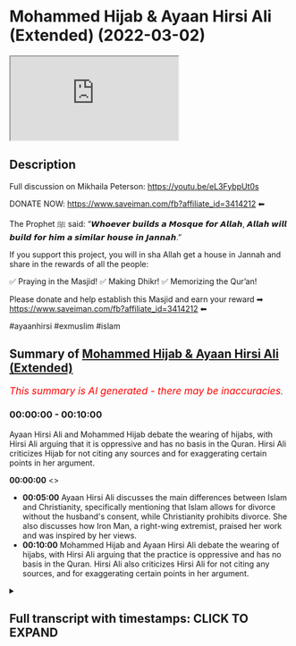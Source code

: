 # Mohammed Hijab & Ayaan Hirsi Ali (Extended) (2022-03-02)

<iframe loading='lazy' src='https://www.youtube.com/embed/PdiRh_BkBCg'></iframe>

## Description

Full discussion on Mikhaila Peterson: https://youtu.be/eL3FybpUt0s

DONATE NOW: https://www.saveiman.com/fb?affiliate_id=3414212 ⬅

The Prophet ﷺ said: “𝙒𝙝𝙤𝙚𝙫𝙚𝙧 𝙗𝙪𝙞𝙡𝙙𝙨 𝙖 𝙈𝙤𝙨𝙦𝙪𝙚 𝙛𝙤𝙧 𝘼𝙡𝙡𝙖𝙝, 𝘼𝙡𝙡𝙖𝙝 𝙬𝙞𝙡𝙡 𝙗𝙪𝙞𝙡𝙙 𝙛𝙤𝙧 𝙝𝙞𝙢 𝙖 𝙨𝙞𝙢𝙞𝙡𝙖𝙧 𝙝𝙤𝙪𝙨𝙚 𝙞𝙣 𝙅𝙖𝙣𝙣𝙖𝙝.”

If you support this project, you will in sha Allah get a house in Jannah and share in the rewards of all the people:

✅ Praying in the Masjid!
✅ Making Dhikr!
✅ Memorizing the Qur’an!

Please donate and help establish this Masjid and earn your reward ➡ https://www.saveiman.com/fb?affiliate_id=3414212 ⬅

#ayaanhirsi #exmuslim #islam

## Summary of [Mohammed Hijab & Ayaan Hirsi Ali (Extended)](https://www.youtube.com/watch?v=PdiRh_BkBCg)


*<span style="color:red; font-size:125%">This summary is AI generated - there may be inaccuracies</span>. [](/)*

### <a onclick="modifyYTiframeseektime('0')">00:00:00</a> - <a onclick="modifyYTiframeseektime('600')">00:10:00</a>

Ayaan Hirsi Ali and Mohammed Hijab debate the wearing of hijabs, with Hirsi Ali arguing that it is oppressive and has no basis in the Quran. Hirsi Ali criticizes Hijab for not citing any sources and for exaggerating certain points in her argument.

**<a onclick="modifyYTiframeseektime('0')">00:00:00</a>** <>
* **<a onclick="modifyYTiframeseektime('300')">00:05:00</a>** Ayaan Hirsi Ali discusses the main differences between Islam and Christianity, specifically mentioning that Islam allows for divorce without the husband's consent, while Christianity prohibits divorce. She also discusses how Iron Man, a right-wing extremist, praised her work and was inspired by her views.
* **<a onclick="modifyYTiframeseektime('600')">00:10:00</a>** Mohammed Hijab and Ayaan Hirsi Ali debate the wearing of hijabs, with Hirsi Ali arguing that the practice is oppressive and has no basis in the Quran. Hirsi Ali also criticizes Hirsi Ali for not citing any sources, and for exaggerating certain points in her argument.

<details><summary><h2>Full transcript with timestamps: CLICK TO EXPAND</h2></summary>

<a onclick="modifyYTiframeseektime('0')">0:00:00</a> islam was founded  
<a onclick="modifyYTiframeseektime('2')">0:00:02</a> um  
<a onclick="modifyYTiframeseektime('4')">0:00:04</a> by a man  
<a onclick="modifyYTiframeseektime('6')">0:00:06</a> who  
<a onclick="modifyYTiframeseektime('7')">0:00:07</a> [Music]  
<a onclick="modifyYTiframeseektime('10')">0:00:10</a> was it was founded in a context  
<a onclick="modifyYTiframeseektime('14')">0:00:14</a> [Music]  
<a onclick="modifyYTiframeseektime('20')">0:00:20</a> muslims in norway are now establishing a  
<a onclick="modifyYTiframeseektime('22')">0:00:22</a> masjid and tawa center to enhance the  
<a onclick="modifyYTiframeseektime('25')">0:00:25</a> norwegian dawah if you donate to the  
<a onclick="modifyYTiframeseektime('26')">0:00:26</a> scores you will insha allah reap the  
<a onclick="modifyYTiframeseektime('29')">0:00:29</a> rewards of thousands of muslims coming  
<a onclick="modifyYTiframeseektime('31')">0:00:31</a> back to islam and many of those who  
<a onclick="modifyYTiframeseektime('33')">0:00:33</a> become dwight and invite to islam so  
<a onclick="modifyYTiframeseektime('36')">0:00:36</a> click the link and donate now and share  
<a onclick="modifyYTiframeseektime('38')">0:00:38</a> the video for extra rewards  
<a onclick="modifyYTiframeseektime('42')">0:00:42</a> how are you guys doing now many of you  
<a onclick="modifyYTiframeseektime('44')">0:00:44</a> already know that the opposing views  
<a onclick="modifyYTiframeseektime('46')">0:00:46</a> episode that i done with one iron mcgann  
<a onclick="modifyYTiframeseektime('49')">0:00:49</a> who refers to herself as iron hersey  
<a onclick="modifyYTiframeseektime('51')">0:00:51</a> ally because she is a liar and she has  
<a onclick="modifyYTiframeseektime('53')">0:00:53</a> been lying to the dutch parliament and  
<a onclick="modifyYTiframeseektime('55')">0:00:55</a> she's been lying to  
<a onclick="modifyYTiframeseektime('57')">0:00:57</a> the public about islam and what it  
<a onclick="modifyYTiframeseektime('58')">0:00:58</a> entails and she is an ignoramus an  
<a onclick="modifyYTiframeseektime('61')">0:01:01</a> academic charlatan an obsequious woman a  
<a onclick="modifyYTiframeseektime('63')">0:01:03</a> right-wing apple polisher  
<a onclick="modifyYTiframeseektime('66')">0:01:06</a> that individual has now quite frankly  
<a onclick="modifyYTiframeseektime('68')">0:01:08</a> been exposed if you go and watch that  
<a onclick="modifyYTiframeseektime('70')">0:01:10</a> video you i think you'll agree with me  
<a onclick="modifyYTiframeseektime('72')">0:01:12</a> um not many people even from the other  
<a onclick="modifyYTiframeseektime('75')">0:01:15</a> side let's say can disagree with that  
<a onclick="modifyYTiframeseektime('78')">0:01:18</a> but i wanted to just point on some of  
<a onclick="modifyYTiframeseektime('80')">0:01:20</a> the things because obviously in that  
<a onclick="modifyYTiframeseektime('82')">0:01:22</a> uh opposing views a format i couldn't i  
<a onclick="modifyYTiframeseektime('85')">0:01:25</a> didn't have access to to her responses  
<a onclick="modifyYTiframeseektime('87')">0:01:27</a> and she did not have access to my  
<a onclick="modifyYTiframeseektime('89')">0:01:29</a> responses so there are some things i  
<a onclick="modifyYTiframeseektime('91')">0:01:31</a> wanted to bring  
<a onclick="modifyYTiframeseektime('92')">0:01:32</a> uh to respond to and not that she  
<a onclick="modifyYTiframeseektime('94')">0:01:34</a> deserves a response because i think for  
<a onclick="modifyYTiframeseektime('96')">0:01:36</a> all intents and purposes anyone with a  
<a onclick="modifyYTiframeseektime('98')">0:01:38</a> shred of integrity and maybe an iota of  
<a onclick="modifyYTiframeseektime('101')">0:01:41</a> sincerity will know that her academic  
<a onclick="modifyYTiframeseektime('104')">0:01:44</a> career if she ever had one in the first  
<a onclick="modifyYTiframeseektime('106')">0:01:46</a> place  
<a onclick="modifyYTiframeseektime('107')">0:01:47</a> is over now with all due respect or none  
<a onclick="modifyYTiframeseektime('109')">0:01:49</a> due to her  
<a onclick="modifyYTiframeseektime('112')">0:01:52</a> this individual actually by the way i  
<a onclick="modifyYTiframeseektime('113')">0:01:53</a> couldn't read this out in the opposing  
<a onclick="modifyYTiframeseektime('115')">0:01:55</a> views for much i should give you a taste  
<a onclick="modifyYTiframeseektime('116')">0:01:56</a> of what kind of individual she is this  
<a onclick="modifyYTiframeseektime('118')">0:01:58</a> is something she mentions in one of her  
<a onclick="modifyYTiframeseektime('119')">0:01:59</a> books  
<a onclick="modifyYTiframeseektime('121')">0:02:01</a> she mentions and i quote  
<a onclick="modifyYTiframeseektime('123')">0:02:03</a> she was talking about christian churches  
<a onclick="modifyYTiframeseektime('125')">0:02:05</a> she says but i think christian church  
<a onclick="modifyYTiframeseektime('127')">0:02:07</a> should begin dawa look how she has  
<a onclick="modifyYTiframeseektime('130')">0:02:10</a> riddle and anger  
<a onclick="modifyYTiframeseektime('131')">0:02:11</a> subhanallah resentment towards the tawa  
<a onclick="modifyYTiframeseektime('133')">0:02:13</a> the propagation of islam and the muslim  
<a onclick="modifyYTiframeseektime('135')">0:02:15</a> people she goes but i think christian  
<a onclick="modifyYTiframeseektime('137')">0:02:17</a> church should begin douwa exactly as  
<a onclick="modifyYTiframeseektime('139')">0:02:19</a> islam does  
<a onclick="modifyYTiframeseektime('140')">0:02:20</a> you need to compete because you can be  
<a onclick="modifyYTiframeseektime('142')">0:02:22</a> as powerful you can be a powerful tool  
<a onclick="modifyYTiframeseektime('145')">0:02:25</a> to reverse islamization she states yeah  
<a onclick="modifyYTiframeseektime('148')">0:02:28</a> you should start with muslim  
<a onclick="modifyYTiframeseektime('149')">0:02:29</a> neighborhoods in rome  
<a onclick="modifyYTiframeseektime('151')">0:02:31</a> she's talking to a priest here and she  
<a onclick="modifyYTiframeseektime('153')">0:02:33</a> says  
<a onclick="modifyYTiframeseektime('154')">0:02:34</a> europe is sleepwalking into disaster  
<a onclick="modifyYTiframeseektime('156')">0:02:36</a> cultural ideological and political  
<a onclick="modifyYTiframeseektime('157')">0:02:37</a> disaster because the authorities of the  
<a onclick="modifyYTiframeseektime('160')">0:02:40</a> church have neglected the immigrant  
<a onclick="modifyYTiframeseektime('163')">0:02:43</a> ghettos she states the churches could go  
<a onclick="modifyYTiframeseektime('166')">0:02:46</a> into muslim communities provide services  
<a onclick="modifyYTiframeseektime('168')">0:02:48</a> just as the radical muslims do build new  
<a onclick="modifyYTiframeseektime('171')">0:02:51</a> catholic schools hospitals communities  
<a onclick="modifyYTiframeseektime('174')">0:02:54</a> community centers just like the ones  
<a onclick="modifyYTiframeseektime('176')">0:02:56</a> that were such a civilizing force under  
<a onclick="modifyYTiframeseektime('179')">0:02:59</a> colonialism in africa  
<a onclick="modifyYTiframeseektime('181')">0:03:01</a> this person is not just an apostate from  
<a onclick="modifyYTiframeseektime('183')">0:03:03</a> islam this person  
<a onclick="modifyYTiframeseektime('185')">0:03:05</a> is the equivalent of the the monster  
<a onclick="modifyYTiframeseektime('188')">0:03:08</a> uncle tom no aunt jemima where the hell  
<a onclick="modifyYTiframeseektime('191')">0:03:11</a> the equivalent uncle tommy is the  
<a onclick="modifyYTiframeseektime('192')">0:03:12</a> monstrous  
<a onclick="modifyYTiframeseektime('194')">0:03:14</a> uh you know uncle tom that she is a  
<a onclick="modifyYTiframeseektime('197')">0:03:17</a> colonized colonialism in africa she's an  
<a onclick="modifyYTiframeseektime('199')">0:03:19</a> apostate from african identity  
<a onclick="modifyYTiframeseektime('202')">0:03:22</a> itself  
<a onclick="modifyYTiframeseektime('203')">0:03:23</a> not just islam  
<a onclick="modifyYTiframeseektime('205')">0:03:25</a> but not just that and i've mentioned  
<a onclick="modifyYTiframeseektime('207')">0:03:27</a> this and alluded to it but i wanted to  
<a onclick="modifyYTiframeseektime('208')">0:03:28</a> give you clarity and proof because i did  
<a onclick="modifyYTiframeseektime('210')">0:03:30</a> mention it in the discussion but i  
<a onclick="modifyYTiframeseektime('212')">0:03:32</a> wanted to mention it once more look what  
<a onclick="modifyYTiframeseektime('215')">0:03:35</a> she says about islam in her book one of  
<a onclick="modifyYTiframeseektime('218')">0:03:38</a> her main books this is printed  
<a onclick="modifyYTiframeseektime('221')">0:03:41</a> this is printed  
<a onclick="modifyYTiframeseektime('222')">0:03:42</a> she states a key problem for islam today  
<a onclick="modifyYTiframeseektime('225')">0:03:45</a> can be summarized in three simplifying  
<a onclick="modifyYTiframeseektime('226')">0:03:46</a> sentences christians worship a man made  
<a onclick="modifyYTiframeseektime('229')">0:03:49</a> divine  
<a onclick="modifyYTiframeseektime('230')">0:03:50</a> jews worship a book  
<a onclick="modifyYTiframeseektime('231')">0:03:51</a> and muslims worship both  
<a onclick="modifyYTiframeseektime('235')">0:03:55</a> she doesn't know the basics of islam  
<a onclick="modifyYTiframeseektime('237')">0:03:57</a> look at what she says here in her book  
<a onclick="modifyYTiframeseektime('239')">0:03:59</a> infidel i've read her books  
<a onclick="modifyYTiframeseektime('242')">0:04:02</a> rubbish  
<a onclick="modifyYTiframeseektime('243')">0:04:03</a> rubbish  
<a onclick="modifyYTiframeseektime('244')">0:04:04</a> books they are  
<a onclick="modifyYTiframeseektime('246')">0:04:06</a> she goes on her tour so she's talking  
<a onclick="modifyYTiframeseektime('248')">0:04:08</a> about a particular film that was  
<a onclick="modifyYTiframeseektime('249')">0:04:09</a> released on hotel  
<a onclick="modifyYTiframeseektime('250')">0:04:10</a> is written the opening verse of the  
<a onclick="modifyYTiframeseektime('253')">0:04:13</a> quran the surat al-fatiha so she refers  
<a onclick="modifyYTiframeseektime('256')">0:04:16</a> to an entire chapter as a verse she  
<a onclick="modifyYTiframeseektime('259')">0:04:19</a> doesn't know the basics and she  
<a onclick="modifyYTiframeseektime('260')">0:04:20</a> continues by the way there's other  
<a onclick="modifyYTiframeseektime('261')">0:04:21</a> things like this where she talks about  
<a onclick="modifyYTiframeseektime('263')">0:04:23</a> hadith like for example  
<a onclick="modifyYTiframeseektime('267')">0:04:27</a> or the jannah is under the feet of the  
<a onclick="modifyYTiframeseektime('269')">0:04:29</a> mother she says the verse of the quran  
<a onclick="modifyYTiframeseektime('270')">0:04:30</a> she does not know how to differentiate a  
<a onclick="modifyYTiframeseektime('272')">0:04:32</a> verse from a chapter  
<a onclick="modifyYTiframeseektime('273')">0:04:33</a> at the verse of the quran  
<a onclick="modifyYTiframeseektime('275')">0:04:35</a> and  
<a onclick="modifyYTiframeseektime('276')">0:04:36</a> this person is meant to be the scholar  
<a onclick="modifyYTiframeseektime('278')">0:04:38</a> that is telling us and teaching us about  
<a onclick="modifyYTiframeseektime('280')">0:04:40</a> islam this is meant to be the scholar  
<a onclick="modifyYTiframeseektime('282')">0:04:42</a> joe rogan and jordan pearson and these  
<a onclick="modifyYTiframeseektime('284')">0:04:44</a> individuals they're putting her on  
<a onclick="modifyYTiframeseektime('286')">0:04:46</a> i want to show you the extent of her  
<a onclick="modifyYTiframeseektime('288')">0:04:48</a> ignorance by just letting her answer a  
<a onclick="modifyYTiframeseektime('290')">0:04:50</a> simple gcse re type question that she  
<a onclick="modifyYTiframeseektime('295')">0:04:55</a> stutters i i thought that this was in  
<a onclick="modifyYTiframeseektime('297')">0:04:57</a> many ways the most telling part of the  
<a onclick="modifyYTiframeseektime('299')">0:04:59</a> entire opposing views segment let's take  
<a onclick="modifyYTiframeseektime('301')">0:05:01</a> a let's take a look at how she answers a  
<a onclick="modifyYTiframeseektime('303')">0:05:03</a> very simple question what the  
<a onclick="modifyYTiframeseektime('304')">0:05:04</a> differences of islam and christianity  
<a onclick="modifyYTiframeseektime('306')">0:05:06</a> are let's take a look what do you think  
<a onclick="modifyYTiframeseektime('308')">0:05:08</a> the primary differences are that you've  
<a onclick="modifyYTiframeseektime('309')">0:05:09</a> seen between islam and christianity  
<a onclick="modifyYTiframeseektime('312')">0:05:12</a> the primary differences  
<a onclick="modifyYTiframeseektime('315')">0:05:15</a> primary differences yeah  
<a onclick="modifyYTiframeseektime('317')">0:05:17</a> well i think  
<a onclick="modifyYTiframeseektime('319')">0:05:19</a> the the primary and probably the most  
<a onclick="modifyYTiframeseektime('321')">0:05:21</a> well-known differences is islam was  
<a onclick="modifyYTiframeseektime('324')">0:05:24</a> founded  
<a onclick="modifyYTiframeseektime('327')">0:05:27</a> by a man  
<a onclick="modifyYTiframeseektime('330')">0:05:30</a> who  
<a onclick="modifyYTiframeseektime('333')">0:05:33</a> was it was founded in a context  
<a onclick="modifyYTiframeseektime('338')">0:05:38</a> that was tribal  
<a onclick="modifyYTiframeseektime('341')">0:05:41</a> very parochial very small  
<a onclick="modifyYTiframeseektime('345')">0:05:45</a> and the man who founded islam  
<a onclick="modifyYTiframeseektime('347')">0:05:47</a> turned it into an empire so i'm really  
<a onclick="modifyYTiframeseektime('350')">0:05:50</a> sorry to say this but this academic  
<a onclick="modifyYTiframeseektime('352')">0:05:52</a> charlatan  
<a onclick="modifyYTiframeseektime('353')">0:05:53</a> in addition to saying  
<a onclick="modifyYTiframeseektime('355')">0:05:55</a> she's not knowing the basics clearly  
<a onclick="modifyYTiframeseektime('357')">0:05:57</a> identified by her printed works and her  
<a onclick="modifyYTiframeseektime('360')">0:06:00</a> public  
<a onclick="modifyYTiframeseektime('361')">0:06:01</a> display or presentations  
<a onclick="modifyYTiframeseektime('364')">0:06:04</a> she  
<a onclick="modifyYTiframeseektime('365')">0:06:05</a> in addition to that continues  
<a onclick="modifyYTiframeseektime('367')">0:06:07</a> lying to the public and telling people  
<a onclick="modifyYTiframeseektime('370')">0:06:10</a> or insinuating that islam  
<a onclick="modifyYTiframeseektime('372')">0:06:12</a> uh has a force of bleak or forced  
<a onclick="modifyYTiframeseektime('374')">0:06:14</a> convert narrative that we force people  
<a onclick="modifyYTiframeseektime('377')">0:06:17</a> to become muslims let's take a look at  
<a onclick="modifyYTiframeseektime('379')">0:06:19</a> what she states trying to get non-muslim  
<a onclick="modifyYTiframeseektime('382')">0:06:22</a> societies to adopt islam either through  
<a onclick="modifyYTiframeseektime('384')">0:06:24</a> persuasion or through force or through  
<a onclick="modifyYTiframeseektime('387')">0:06:27</a> both of those means now this she keeps  
<a onclick="modifyYTiframeseektime('390')">0:06:30</a> mentioning this  
<a onclick="modifyYTiframeseektime('391')">0:06:31</a> it's as if she has not mentioned or she  
<a onclick="modifyYTiframeseektime('393')">0:06:33</a> has not read and she clearly has  
<a onclick="modifyYTiframeseektime('394')">0:06:34</a> actually because i've seen it in her one  
<a onclick="modifyYTiframeseektime('396')">0:06:36</a> of her books she mentions it  
<a onclick="modifyYTiframeseektime('397')">0:06:37</a> the verse  
<a onclick="modifyYTiframeseektime('399')">0:06:39</a> there is no compulsion in religion  
<a onclick="modifyYTiframeseektime('402')">0:06:42</a> even arnold walker  
<a onclick="modifyYTiframeseektime('404')">0:06:44</a> who wrote the book proselytizing oh  
<a onclick="modifyYTiframeseektime('406')">0:06:46</a> sorry the preaching of islam an  
<a onclick="modifyYTiframeseektime('408')">0:06:48</a> orientalist doesn't take this view that  
<a onclick="modifyYTiframeseektime('410')">0:06:50</a> islam was spread by the sword in the  
<a onclick="modifyYTiframeseektime('412')">0:06:52</a> sense that people were forced to become  
<a onclick="modifyYTiframeseektime('414')">0:06:54</a> muslims on mass  
<a onclick="modifyYTiframeseektime('416')">0:06:56</a> in in where islam conquered land  
<a onclick="modifyYTiframeseektime('419')">0:06:59</a> and even if there were times in places  
<a onclick="modifyYTiframeseektime('422')">0:07:02</a> in the islamic history where that did  
<a onclick="modifyYTiframeseektime('424')">0:07:04</a> takes place it clearly goes against  
<a onclick="modifyYTiframeseektime('427')">0:07:07</a> the verse which is  
<a onclick="modifyYTiframeseektime('428')">0:07:08</a> 2 256 in surah baqara la iqra fadin  
<a onclick="modifyYTiframeseektime('432')">0:07:12</a> there's no compulsion in religion so she  
<a onclick="modifyYTiframeseektime('434')">0:07:14</a> keeps mentioning this point  
<a onclick="modifyYTiframeseektime('437')">0:07:17</a> and to to make islam look like a  
<a onclick="modifyYTiframeseektime('439')">0:07:19</a> monstrous religion  
<a onclick="modifyYTiframeseektime('441')">0:07:21</a> or she in fact is a monstrous liar  
<a onclick="modifyYTiframeseektime('444')">0:07:24</a> and i will say something else  
<a onclick="modifyYTiframeseektime('446')">0:07:26</a> that she and i've mentioned this before  
<a onclick="modifyYTiframeseektime('448')">0:07:28</a> and i'll emphasize the point again was  
<a onclick="modifyYTiframeseektime('450')">0:07:30</a> the same individual that anders breivik  
<a onclick="modifyYTiframeseektime('454')">0:07:34</a> the individual who responds who was  
<a onclick="modifyYTiframeseektime('456')">0:07:36</a> responsible for killing 77  
<a onclick="modifyYTiframeseektime('458')">0:07:38</a> individuals majority of them were  
<a onclick="modifyYTiframeseektime('460')">0:07:40</a> non-muslims in norway in one of the most  
<a onclick="modifyYTiframeseektime('462')">0:07:42</a> prolific crimes in the last hundred  
<a onclick="modifyYTiframeseektime('465')">0:07:45</a> years  
<a onclick="modifyYTiframeseektime('466')">0:07:46</a> that individual dedicated an entire  
<a onclick="modifyYTiframeseektime('469')">0:07:49</a> chapter to iron mcgann iron hershey  
<a onclick="modifyYTiframeseektime('471')">0:07:51</a> mcgann an entire chapter he dedicated  
<a onclick="modifyYTiframeseektime('474')">0:07:54</a> praising her saying that she should have  
<a onclick="modifyYTiframeseektime('476')">0:07:56</a> won the nobel peace prize  
<a onclick="modifyYTiframeseektime('478')">0:07:58</a> and that she that her views are quite  
<a onclick="modifyYTiframeseektime('480')">0:08:00</a> commensurate with his and you know  
<a onclick="modifyYTiframeseektime('482')">0:08:02</a> saying good words about her clearly  
<a onclick="modifyYTiframeseektime('484')">0:08:04</a> inspired  
<a onclick="modifyYTiframeseektime('485')">0:08:05</a> and influenced by her  
<a onclick="modifyYTiframeseektime('487')">0:08:07</a> right wing fascistic narratives  
<a onclick="modifyYTiframeseektime('490')">0:08:10</a> this is an individual who killed white  
<a onclick="modifyYTiframeseektime('492')">0:08:12</a> liberal people to put it crudely white  
<a onclick="modifyYTiframeseektime('494')">0:08:14</a> liberal people you can see the extent to  
<a onclick="modifyYTiframeseektime('497')">0:08:17</a> which her drivel  
<a onclick="modifyYTiframeseektime('499')">0:08:19</a> can lead to actual impact on the ground  
<a onclick="modifyYTiframeseektime('502')">0:08:22</a> she's talking about islam  
<a onclick="modifyYTiframeseektime('504')">0:08:24</a> scapegoating it maybe projecting her own  
<a onclick="modifyYTiframeseektime('506')">0:08:26</a> kind of maliciousness  
<a onclick="modifyYTiframeseektime('508')">0:08:28</a> onto it malignancy  
<a onclick="modifyYTiframeseektime('510')">0:08:30</a> and malevolence  
<a onclick="modifyYTiframeseektime('512')">0:08:32</a> the individual that  
<a onclick="modifyYTiframeseektime('513')">0:08:33</a> that is iron mcgann really has no  
<a onclick="modifyYTiframeseektime('516')">0:08:36</a> credentials to talk about these things  
<a onclick="modifyYTiframeseektime('517')">0:08:37</a> as we mentioned in the first place  
<a onclick="modifyYTiframeseektime('520')">0:08:40</a> and then again she makes a series of  
<a onclick="modifyYTiframeseektime('523')">0:08:43</a> claims about women's rights most of  
<a onclick="modifyYTiframeseektime('525')">0:08:45</a> which are nonsense claims  
<a onclick="modifyYTiframeseektime('527')">0:08:47</a> now this is something she did mention in  
<a onclick="modifyYTiframeseektime('529')">0:08:49</a> some of her books but she keeps saying  
<a onclick="modifyYTiframeseektime('531')">0:08:51</a> it's almost impossible for a muslim  
<a onclick="modifyYTiframeseektime('533')">0:08:53</a> woman to get a divorce  
<a onclick="modifyYTiframeseektime('534')">0:08:54</a> compared to what into what system like  
<a onclick="modifyYTiframeseektime('536')">0:08:56</a> for example we'll talk about other  
<a onclick="modifyYTiframeseektime('537')">0:08:57</a> religions  
<a onclick="modifyYTiframeseektime('538')">0:08:58</a> whose system is easier for it to be to  
<a onclick="modifyYTiframeseektime('541')">0:09:01</a> get a divorce is it easier for a muslim  
<a onclick="modifyYTiframeseektime('542')">0:09:02</a> man a woman to get a divorce or is it  
<a onclick="modifyYTiframeseektime('544')">0:09:04</a> easier for an orthodox jewish woman who  
<a onclick="modifyYTiframeseektime('546')">0:09:06</a> has to get the get in fact that system  
<a onclick="modifyYTiframeseektime('548')">0:09:08</a> is much more difficult for a woman to  
<a onclick="modifyYTiframeseektime('549')">0:09:09</a> get a divorce the get  
<a onclick="modifyYTiframeseektime('552')">0:09:12</a> in some circles you you cannot even get  
<a onclick="modifyYTiframeseektime('553')">0:09:13</a> a woman cannot even get a divorce  
<a onclick="modifyYTiframeseektime('555')">0:09:15</a> without the husband's  
<a onclick="modifyYTiframeseektime('557')">0:09:17</a> consent  
<a onclick="modifyYTiframeseektime('559')">0:09:19</a> well about catholicism for the longest  
<a onclick="modifyYTiframeseektime('561')">0:09:21</a> of time divorce was prohibited  
<a onclick="modifyYTiframeseektime('563')">0:09:23</a> completely and she was singing the  
<a onclick="modifyYTiframeseektime('564')">0:09:24</a> praises of christianity whereas in  
<a onclick="modifyYTiframeseektime('567')">0:09:27</a> clearly in islam there is such a thing  
<a onclick="modifyYTiframeseektime('568')">0:09:28</a> as fasc where a woman can get a divorce  
<a onclick="modifyYTiframeseektime('571')">0:09:31</a> even without the consent of her husband  
<a onclick="modifyYTiframeseektime('574')">0:09:34</a> hadith  
<a onclick="modifyYTiframeseektime('580')">0:09:40</a> you know if it wasn't for a woman came  
<a onclick="modifyYTiframeseektime('581')">0:09:41</a> to the prophet said it had it not been  
<a onclick="modifyYTiframeseektime('583')">0:09:43</a> for the fear of allah would have spat in  
<a onclick="modifyYTiframeseektime('584')">0:09:44</a> his face and then he got them separated  
<a onclick="modifyYTiframeseektime('587')">0:09:47</a> meaning without his permission so this  
<a onclick="modifyYTiframeseektime('589')">0:09:49</a> kind of thing is clearly in islam so  
<a onclick="modifyYTiframeseektime('591')">0:09:51</a> once again how exaggerated comically  
<a onclick="modifyYTiframeseektime('593')">0:09:53</a> exaggerated claims which are in fact  
<a onclick="modifyYTiframeseektime('595')">0:09:55</a> not factual  
<a onclick="modifyYTiframeseektime('597')">0:09:57</a> are intended for the sole purpose of  
<a onclick="modifyYTiframeseektime('600')">0:10:00</a> maligning islam and she has not quoted a  
<a onclick="modifyYTiframeseektime('603')">0:10:03</a> single source throughout the whole video  
<a onclick="modifyYTiframeseektime('605')">0:10:05</a> i don't think in the entire video that  
<a onclick="modifyYTiframeseektime('606')">0:10:06</a> she's quoted a single source not even  
<a onclick="modifyYTiframeseektime('609')">0:10:09</a> one  
<a onclick="modifyYTiframeseektime('610')">0:10:10</a> from the primary text of islam let alone  
<a onclick="modifyYTiframeseektime('612')">0:10:12</a> academic resources and so on so she's  
<a onclick="modifyYTiframeseektime('615')">0:10:15</a> absolutely  
<a onclick="modifyYTiframeseektime('616')">0:10:16</a> lost  
<a onclick="modifyYTiframeseektime('618')">0:10:18</a> and then she mentions that women are  
<a onclick="modifyYTiframeseektime('619')">0:10:19</a> confined to the house well of course  
<a onclick="modifyYTiframeseektime('621')">0:10:21</a> that's not true at all and the only  
<a onclick="modifyYTiframeseektime('623')">0:10:23</a> verse that can be used let me help her  
<a onclick="modifyYTiframeseektime('625')">0:10:25</a> out a little bit is the views  
<a onclick="modifyYTiframeseektime('630')">0:10:30</a> which talks to the prophet's wives and  
<a onclick="modifyYTiframeseektime('631')">0:10:31</a> says and stay in your homes  
<a onclick="modifyYTiframeseektime('633')">0:10:33</a> and it can also be read  
<a onclick="modifyYTiframeseektime('636')">0:10:36</a> by the way which means  
<a onclick="modifyYTiframeseektime('638')">0:10:38</a> which means have sakina have tranquility  
<a onclick="modifyYTiframeseektime('640')">0:10:40</a> in your homes even with them because we  
<a onclick="modifyYTiframeseektime('642')">0:10:42</a> know that the prophet's wives they left  
<a onclick="modifyYTiframeseektime('644')">0:10:44</a> their homes  
<a onclick="modifyYTiframeseektime('645')">0:10:45</a> they left the homes they went and done  
<a onclick="modifyYTiframeseektime('646')">0:10:46</a> things i mean they led wars in the case  
<a onclick="modifyYTiframeseektime('648')">0:10:48</a> of aisha not to say that all of that was  
<a onclick="modifyYTiframeseektime('650')">0:10:50</a> in her own interest according to her own  
<a onclick="modifyYTiframeseektime('652')">0:10:52</a> testimonies but they definitely stayed  
<a onclick="modifyYTiframeseektime('655')">0:10:55</a> out of the house but you've got all  
<a onclick="modifyYTiframeseektime('656')">0:10:56</a> kinds of pro  
<a onclick="modifyYTiframeseektime('657')">0:10:57</a> so commandments on in islam for example  
<a onclick="modifyYTiframeseektime('665')">0:11:05</a> do not prevent the woman slaves of allah  
<a onclick="modifyYTiframeseektime('668')">0:11:08</a> from going to the masjids what if a  
<a onclick="modifyYTiframeseektime('670')">0:11:10</a> woman wants to go and see her parents  
<a onclick="modifyYTiframeseektime('673')">0:11:13</a> the vast majority of islam says  
<a onclick="modifyYTiframeseektime('676')">0:11:16</a> and no one can stop her from doing that  
<a onclick="modifyYTiframeseektime('678')">0:11:18</a> and in fact the husband must facilitate  
<a onclick="modifyYTiframeseektime('680')">0:11:20</a> such a thing what if she has to go for  
<a onclick="modifyYTiframeseektime('682')">0:11:22</a> another reason  
<a onclick="modifyYTiframeseektime('683')">0:11:23</a> there's nothing to say a woman must stay  
<a onclick="modifyYTiframeseektime('685')">0:11:25</a> in the house in this house and be  
<a onclick="modifyYTiframeseektime('686')">0:11:26</a> trapped like a prisoner in islam there's  
<a onclick="modifyYTiframeseektime('688')">0:11:28</a> no such thing  
<a onclick="modifyYTiframeseektime('690')">0:11:30</a> and so that's something else which she  
<a onclick="modifyYTiframeseektime('691')">0:11:31</a> exaggerates and lies about but there's a  
<a onclick="modifyYTiframeseektime('694')">0:11:34</a> series of claims that i'm looking at  
<a onclick="modifyYTiframeseektime('696')">0:11:36</a> right here which are to be honest with  
<a onclick="modifyYTiframeseektime('697')">0:11:37</a> you too numerous to mention by what i  
<a onclick="modifyYTiframeseektime('700')">0:11:40</a> will and to be honest too  
<a onclick="modifyYTiframeseektime('701')">0:11:41</a> comical in the first place something  
<a onclick="modifyYTiframeseektime('703')">0:11:43</a> that even the most basic student of  
<a onclick="modifyYTiframeseektime('705')">0:11:45</a> knowledge will be able to dismiss  
<a onclick="modifyYTiframeseektime('708')">0:11:48</a> so instead of doing all of that i will  
<a onclick="modifyYTiframeseektime('709')">0:11:49</a> just leave you with one thought this  
<a onclick="modifyYTiframeseektime('711')">0:11:51</a> person has been exposed  
<a onclick="modifyYTiframeseektime('714')">0:11:54</a> exposed and if you have a shred an iota  
<a onclick="modifyYTiframeseektime('717')">0:11:57</a> of academic integrity  
<a onclick="modifyYTiframeseektime('719')">0:11:59</a> or sincerity in your heart in your mind  
<a onclick="modifyYTiframeseektime('723')">0:12:03</a> especially if you are non-muslim  
<a onclick="modifyYTiframeseektime('724')">0:12:04</a> watching this you cannot  
<a onclick="modifyYTiframeseektime('727')">0:12:07</a> you cannot take this kind of narrative  
<a onclick="modifyYTiframeseektime('729')">0:12:09</a> seriously especially coming from this  
<a onclick="modifyYTiframeseektime('730')">0:12:10</a> kind of person  
<a onclick="modifyYTiframeseektime('732')">0:12:12</a> and if you really want to know about  
<a onclick="modifyYTiframeseektime('733')">0:12:13</a> islam then you have to go to the sources  
<a onclick="modifyYTiframeseektime('735')">0:12:15</a> directly read it for yourself the quran  
<a onclick="modifyYTiframeseektime('737')">0:12:17</a> has been trying the meanings of  
<a onclick="modifyYTiframeseektime('738')">0:12:18</a> translations of the quran have been have  
<a onclick="modifyYTiframeseektime('740')">0:12:20</a> been translated many places for free you  
<a onclick="modifyYTiframeseektime('742')">0:12:22</a> can go quran.com you'll find a  
<a onclick="modifyYTiframeseektime('744')">0:12:24</a> translation of the quran just go to the  
<a onclick="modifyYTiframeseektime('745')">0:12:25</a> sources yourself go to the muslim  
<a onclick="modifyYTiframeseektime('747')">0:12:27</a> community it's high time we start  
<a onclick="modifyYTiframeseektime('749')">0:12:29</a> educating people about the religion of  
<a onclick="modifyYTiframeseektime('751')">0:12:31</a> islam and enough is enough  
<a onclick="modifyYTiframeseektime('755')">0:12:35</a> muslims in norway are now establishing a  
<a onclick="modifyYTiframeseektime('757')">0:12:37</a> messaging and dawa center to enhance the  
<a onclick="modifyYTiframeseektime('759')">0:12:39</a> norwegian tawa if you donate to the  
<a onclick="modifyYTiframeseektime('761')">0:12:41</a> schools you will ensure allah reap the  
<a onclick="modifyYTiframeseektime('763')">0:12:43</a> rewards of thousands of muslims coming  
<a onclick="modifyYTiframeseektime('766')">0:12:46</a> back to islam and many of those who  
<a onclick="modifyYTiframeseektime('768')">0:12:48</a> become dwight and invite to islam so  
<a onclick="modifyYTiframeseektime('771')">0:12:51</a> click the link and donate now and share  
<a onclick="modifyYTiframeseektime('773')">0:12:53</a> the video for extra rewards  
</details>